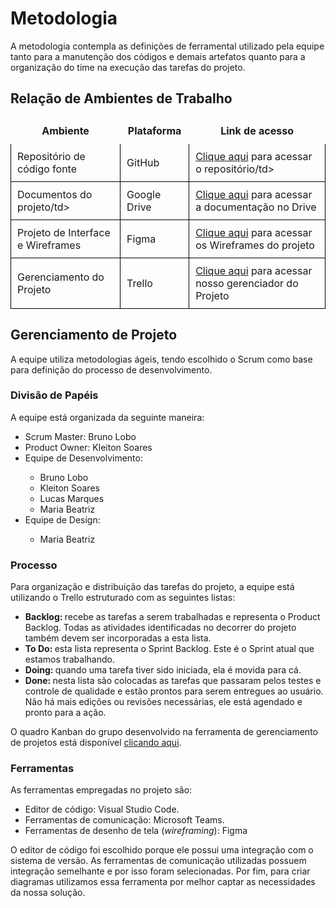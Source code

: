 
# Metodologia

A metodologia contempla as definições de ferramental utilizado pela equipe tanto para a manutenção dos códigos e demais artefatos quanto para a organização do time na execução das tarefas do projeto.

## Relação de Ambientes de Trabalho

<table style="border-collapse: collapse;">
  <tr>
    <th style="border: 1px solid white; padding: 10px;">Ambiente</th>
    <th style="border: 1px solid white; padding: 10px;">Plataforma</th>
    <th style="border: 1px solid white; padding: 10px;">Link de acesso</th>
  </tr>
  <tr>
    <td style="border: 1px solid black; padding: 10px;">Repositório de código fonte</td>
    <td style="border: 1px solid black; padding: 10px;">GitHub</td>
    <td style="border: 1px solid black; padding: 10px;"><a href="https://github.com/ICEI-PUC-Minas-PMV-ADS/pmv-ads-2023-1-e1-proj-web-t11-pmv-ads-2023-1-e1-proj-web-t11-02.git" target="_blank">Clique aqui</a> para acessar o repositório/td>
  </tr>
  <tr>
    <td style="border: 1px solid black; padding: 10px;">Documentos do projeto/td>
    <td style="border: 1px solid black; padding: 10px;">Google Drive</td>
    <td style="border: 1px solid black; padding: 10px;"><a href="https://docs.google.com/folder/d/1xE9t6zD78VnVkeOSgDfss33QWe85ogqYpx9x-tuG24" target="_blank">Clique aqui</a> para acessar a documentação no Drive</td>
  </tr>
  <tr>
    <td style="border: 1px solid black; padding: 10px;">Projeto de Interface e  Wireframes</td>
    <td style="border: 1px solid black; padding: 10px;">Figma</td>
    <td style="border: 1px solid black; padding: 10px;"><a href="https://www.figma.com/team_invite/redeem/AAIEjwO9Vzr58NJ9ipwIFE" target="_blank">Clique aqui</a> para acessar os Wireframes do projeto</td>
  </tr>
  <tr>
    <td style="border: 1px solid black; padding: 10px;">Gerenciamento do Projeto</td>
    <td style="border: 1px solid black; padding: 10px;">Trello</td>
    <td style="border: 1px solid black; padding: 10px;"><a href="https://trello.com/invite/b/AePaAZwD/ATTIdbbeb2d42b5193013beec230fe706af610D64F93/projeto-concretize" target="_blank">Clique aqui</a> para acessar nosso gerenciador do Projeto</td>
  </tr>
</table>


<!-- ## Controle de Versão

A ferramenta de controle de versão adotada no projeto foi o
[Git](https://git-scm.com/), sendo que o [Github](https://github.com)
foi utilizado para hospedagem do repositório.

O projeto segue a seguinte convenção para o nome de branches:

- `main`: versão estável já testada do software
- `unstable`: versão já testada do software, porém instável
- `testing`: versão em testes do software
- `dev`: versão de desenvolvimento do software

Quanto à gerência de issues, o projeto adota a seguinte convenção para
etiquetas:

- `documentation`: melhorias ou acréscimos à documentação
- `bug`: uma funcionalidade encontra-se com problemas
- `enhancement`: uma funcionalidade precisa ser melhorada
- `feature`: uma nova funcionalidade precisa ser introduzida

Discuta como a configuração do projeto foi feita na ferramenta de versionamento escolhida. Exponha como a gerência de tags, merges, commits e branchs é realizada. Discuta como a gerência de issues foi realizada.

> **Links Úteis**:
> - [Tutorial GitHub](https://guides.github.com/activities/hello-world/)
> - [Git e Github](https://www.youtube.com/playlist?list=PLHz_AreHm4dm7ZULPAmadvNhH6vk9oNZA)
>  - [Comparando fluxos de trabalho](https://www.atlassian.com/br/git/tutorials/comparing-workflows)
> - [Understanding the GitHub flow](https://guides.github.com/introduction/flow/)
> - [The gitflow workflow - in less than 5 mins](https://www.youtube.com/watch?v=1SXpE08hvGs) -->

## Gerenciamento de Projeto

A equipe utiliza metodologias ágeis, tendo escolhido o Scrum como base para definição do processo de desenvolvimento.

### Divisão de Papéis

A equipe está organizada da seguinte maneira:

<ul>
 <li>Scrum Master: Bruno Lobo</li>
 <li>Product Owner: Kleiton Soares</li>
 <li>Equipe de Desenvolvimento:</li>
  <ul>
   <li>Bruno Lobo</li>
   <li>Kleiton Soares</li>
   <li>Lucas Marques</li>
   <li>Maria Beatriz</li>
  </ul>
 <li>Equipe de Design:</li>
  <ul>
   <li>Maria Beatriz</li>
  </ul>
</ul>

<!-- > **Links Úteis**:
> - [11 Passos Essenciais para Implantar Scrum no seu 
> Projeto](https://mindmaster.com.br/scrum-11-passos/)
> - [Scrum em 9 minutos](https://www.youtube.com/watch?v=XfvQWnRgxG0) -->

### Processo

Para organização e distribuição das tarefas do projeto, a equipe está utilizando o Trello estruturado com as seguintes listas: 
 
<!-- > **Links Úteis**:
> - [Project management, made simple](https://github.com/features/project-management/)
> - [Sobre quadros de projeto](https://docs.github.com/pt/github/managing-your-work-on-github/about-project-boards)
> - [Como criar Backlogs no Github](https://www.youtube.com/watch?v=RXEy6CFu9Hk)
> - [Tutorial Slack](https://slack.com/intl/en-br/) -->

<ul>
 <li><strong>Backlog: </strong>recebe as tarefas a serem trabalhadas e representa o Product Backlog. Todas as atividades identificadas no decorrer do projeto também devem ser incorporadas a esta lista.</li>
 <li><strong>To Do: </strong>esta lista representa o Sprint Backlog. Este é o Sprint atual que estamos trabalhando.</li>
 <li><strong>Doing: </strong>quando uma tarefa tiver sido iniciada, ela é movida para cá.</li>
 <li><strong>Done: </strong>nesta lista são colocadas as tarefas que passaram pelos testes e controle de qualidade e estão prontos para serem entregues ao usuário. Não há mais edições ou revisões necessárias, ele está agendado e pronto para a ação.</li>
</ul>

O quadro Kanban do grupo desenvolvido na ferramenta de gerenciamento de projetos está disponível <a href="https://trello.com/invite/b/AePaAZwD/ATTIdbbeb2d42b5193013beec230fe706af610D64F93/projeto-concretize" target="_blank">clicando aqui</a>.


### Ferramentas

As ferramentas empregadas no projeto são:

- Editor de código: Visual Studio Code.
- Ferramentas de comunicação: Microsoft Teams.
- Ferramentas de desenho de tela (_wireframing_): Figma

O editor de código foi escolhido porque ele possui uma integração com o
sistema de versão. As ferramentas de comunicação utilizadas possuem
integração semelhante e por isso foram selecionadas. Por fim, para criar
diagramas utilizamos essa ferramenta por melhor captar as
necessidades da nossa solução.

<!-- Liste quais ferramentas foram empregadas no desenvolvimento do projeto, justificando a escolha delas, sempre que possível.
 
> **Possíveis Ferramentas que auxiliarão no gerenciamento**: 
> - [Slack](https://slack.com/)
> - [Github](https://github.com/) -->
